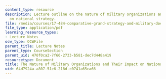 ```yaml
---
content_type: resource
description: Lecture outline on the nature of military organizations and their impact
  on national strategy.
file: /media/courses/17-484-comparative-grand-strategy-and-military-doctrine-fall-2004/64d7924aa80751e6218dc0741a65ca66_nature_of_mi_org.pdf
file_type: application/pdf
learning_resource_types:
- Lecture Notes
ocw_type: OCWFile
parent_title: Lecture Notes
parent_type: CourseSection
parent_uid: 470f0ca2-7f66-2733-b581-dec7d448a419
resourcetype: Document
title: The Nature of Military Organizations and Their Impact on National Strategy
uid: 64d7924a-a807-51e6-218d-c0741a65ca66
---
```

